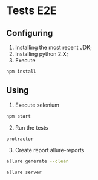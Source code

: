 # Tests E2E

## Configuring

1. Installing the most recent JDK;
2. Installing python 2.X;
3. Execute

```sh
npm install
```

## Using

1. Execute selenium

```sh
npm start
```

2. Run the tests

```sh
protractor
```

3. Create report allure-reports

```sh
allure generate --clean
```
```sh
allure server
```